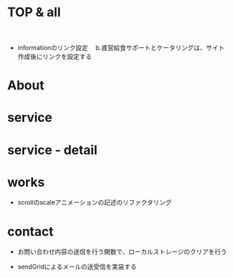 # TOP & all

<!-- - subPageHeroのタイトルアニメーションの修正
　ページトランジションの実装に伴いアニメーションスタートにdelayの設定が必要 -->

<!-- - TOPページのLgButtonリンクの修正
　コンポーネント利用したときにそのままリンクが設定されるように変更が必要 -->

<!-- - **Headerの修正**
　ヘッダーとして企業ロゴとハンバーガーメニューを配置しているため、
　リンククリックの際にヘッダーがかぶってしまってクリックできない。
　これを解消するために、それぞれfixedを活用して設置することで解消でいるはず -->

<!-- - Aboutのimage
 レスポンシブ修正 -->

<!-- - Worksのスワイプ誘導アイコンの位置修正
　もっといい誘導アイコンがあるのであれば、デザイン自体の変更を行う -->

<!-- - Worksアーカイブへのリンク設定
　現在関係のない写真をTOPページでスクロールするようになっている。 -->
　
<!-- - Recruitのアニメーション実装 -->
<!-- 　a.イメージ写真をクリップで隠しておいて、クリップが移動して写真が表示されるように実装 -->
<!-- 　b.イメージ写真自身もスクロールに合わせて、写真がスケール1.1程度に変化するアニメーションの実装 -->
<!-- 　c.テキストのふわっと表示の実装 -->

- informationのリンク設定
　b.直営給食サポートとケータリングは、サイト作成後にリンクを設定する
<!-- 　a.大成産業のリンクを貼るだけ -->

<!-- - infomationのリンクを順番にふわっと表示させるアニメーションの実装 -->

<!-- - footerのデザインの考察
  現在記載情報の不足も考えられる。
  そもそもFOOTERに対してどのような目的をもたせるのかを明確にする必要がある。
  a.目的を確認する
  b.目的を明確にして、記載する情報をまとめる(全体のサイトマップのようにリンク掲載は必要かも)
  c.デザインソースの確認をする
  d.デザインを行う
  e.実装する -->
<!--
- サブページのコンテンツ〜〜の部分をコンテンツのみに変更する
　冗長な記述の修正
　また、読み込みscssを特定ファイルにすることでクラス名がかぶったとしても問題ないため修正 -->

<!-- - ファイル名をjsxに統一する -->


# About

<!-- - 代表取締役の写真をテキストとほぼ同じ大きさに変更 -->

<!-- - テキストのSVGアニメーションの実装(MEAL FOR SMILE.) -->

<!-- # future -->

<!-- - セクションごとのimgスクロールアニメーション実装 -->

<!-- - テキストアニメーションの実装 -->
<!-- 　a.アニメーション考察 -->
<!-- 　b.アニメーション実装 -->

# service

<!-- - コンテンツタイトルコンポーネント化の反映 -->

<!-- - テキストアニメーションの実装
　a.futureのテキストアニメーションを実装する -->
<!--
- imgアニメーションの実装
  clip-pathを利用して左から右にクリップパスを移動させて、imgを表示させる -->

# service - detail

<!-- - imgに関しては、スクロールアニメーションを実装 -->
<!--
- テキストアニメーションの実装
　ふわっと移動しながら、表示されるアニメーションの実装 -->

<!-- - heroHeadlineのテキストCSS調整 -->

# works

<!-- - フレームありテキストをボトムから50%の位置に修正 -->

<!-- - sub imgのスクロールアニメーションの実装 -->

<!-- - content要素のトップについている横棒が伸びて、それが到達した時にimgが表示される
　さらにスクロールをすることでimgがスケール少し大きくなる実装 -->

<!-- - テキストアニメーションの実装 -->

- scrollのscaleアニメーションの記述のリファクタリング

# contact

<!-- - css読み込みワーニングの解消を行う -->

<!-- - contactページのバリデーションが効いていない
　バリデーションを加える -->

<!-- - contactの必須項目にrequireと必須項目がどれかわかるようにする -->

<!-- - お問い合わせ確認ボタンがボタン全体がクリック可能になるように実装変更 -->

- お問い合わせ内容の送信を行う関数で、ローカルストレージのクリアを行う

- sendGridによるメールの送受信を実装する

<!-- - 確認フォームのボタンのCSS編集 -->

<!-- - 確認フォームへのpageTransitionの実装 -->









